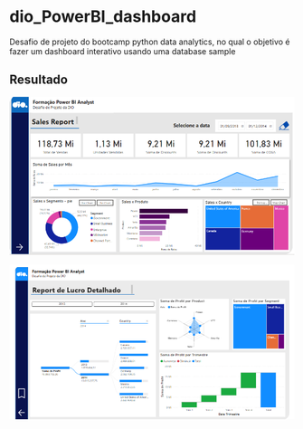 # dio_PowerBI_dashboard
Desafio de projeto do bootcamp python data analytics, no qual o objetivo é fazer um dashboard interativo usando uma database sample

## Resultado

![Pagina Inicial](assets/Resultado_final(01).png)

![Pagina 2](assets/Resultado_final(02).png)